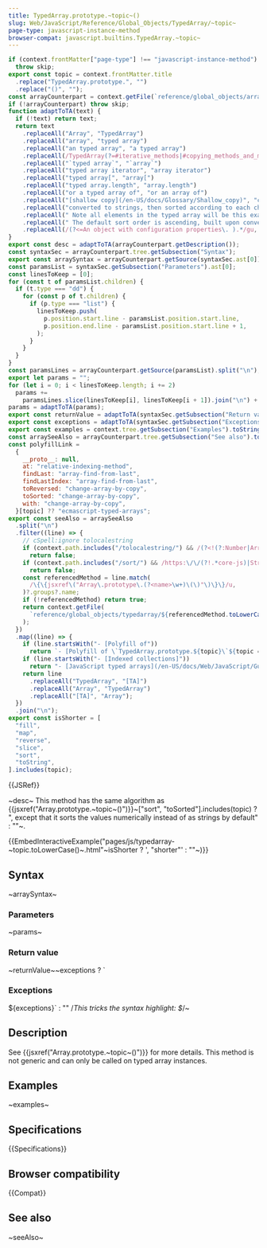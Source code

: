 ```yaml
---
title: TypedArray.prototype.~topic~()
slug: Web/JavaScript/Reference/Global_Objects/TypedArray/~topic~
page-type: javascript-instance-method
browser-compat: javascript.builtins.TypedArray.~topic~
---
```


```js setup
if (context.frontMatter["page-type"] !== "javascript-instance-method")
  throw skip;
export const topic = context.frontMatter.title
  .replace("TypedArray.prototype.", "")
  .replace("()", "");
const arrayCounterpart = context.getFile(`reference/global_objects/array/${topic.toLowerCase()}`);
if (!arrayCounterpart) throw skip;
function adaptToTA(text) {
  if (!text) return text;
  return text
    .replaceAll("Array", "TypedArray")
    .replaceAll("array", "typed array")
    .replaceAll("an typed array", "a typed array")
    .replaceAll(/TypedArray(?=#iterative_methods|#copying_methods_and_mutating_methods)/gu, "Array")
    .replaceAll("`typed array`", "`array`")
    .replaceAll("typed array iterator", "array iterator")
    .replaceAll("typed array[", "array[")
    .replaceAll("typed array.length", "array.length")
    .replaceAll("or a typed array of", "or an array of")
    .replaceAll("[shallow copy](/en-US/docs/Glossary/Shallow_copy)", "copy")
    .replaceAll("converted to strings, then sorted according to each character's Unicode code point value", "sorted according to numeric value")
    .replaceAll(" Note all elements in the typed array will be this exact value: if `value` is an object, each slot in the typed array will reference that object.", "")
    .replaceAll(" The default sort order is ascending, built upon converting the elements into strings, then comparing their sequences of UTF-16 code units values.", "")
    .replaceAll(/(?<=An object with configuration properties\. ).*/gu, "See {{jsxref(\"Number.prototype.toLocaleString()\")}}.");
}
export const desc = adaptToTA(arrayCounterpart.getDescription());
const syntaxSec = arrayCounterpart.tree.getSubsection("Syntax");
export const arraySyntax = arrayCounterpart.getSource(syntaxSec.ast[0]);
const paramsList = syntaxSec.getSubsection("Parameters").ast[0];
const linesToKeep = [0];
for (const t of paramsList.children) {
  if (t.type === "dd") {
    for (const p of t.children) {
      if (p.type === "list") {
        linesToKeep.push(
          p.position.start.line - paramsList.position.start.line,
          p.position.end.line - paramsList.position.start.line + 1,
        );
      }
    }
  }
}
const paramsLines = arrayCounterpart.getSource(paramsList).split("\n");
export let params = "";
for (let i = 0; i < linesToKeep.length; i += 2)
  params +=
    paramsLines.slice(linesToKeep[i], linesToKeep[i + 1]).join("\n") + "\n";
params = adaptToTA(params);
export const returnValue = adaptToTA(syntaxSec.getSubsection("Return value").toString());
export const exceptions = adaptToTA(syntaxSec.getSubsection("Exceptions")?.toString());
export const examples = context.tree.getSubsection("Examples").toString();
const arraySeeAlso = arrayCounterpart.tree.getSubsection("See also").toString();
const polyfillLink =
  {
    __proto__: null,
    at: "relative-indexing-method",
    findLast: "array-find-from-last",
    findLastIndex: "array-find-from-last",
    toReversed: "change-array-by-copy",
    toSorted: "change-array-by-copy",
    with: "change-array-by-copy",
  }[topic] ?? "ecmascript-typed-arrays";
export const seeAlso = arraySeeAlso
  .split("\n")
  .filter((line) => {
    // cSpell:ignore tolocalestring
    if (context.path.includes("/tolocalestring/") && /(?<!(?:Number|Array)\.prototype\.)toLocaleString/u.test(line))
      return false;
    if (context.path.includes("/sort/") && /https:\/\/(?!.*core-js)|String.prototype.localeCompare/u.test(line))
      return false;
    const referencedMethod = line.match(
      /\{\{jsxref\("Array\.prototype\.(?<name>\w+)\(\)"\)\}\}/u,
    )?.groups?.name;
    if (!referencedMethod) return true;
    return context.getFile(
      `reference/global_objects/typedarray/${referencedMethod.toLowerCase()}`,
    );
  })
  .map((line) => {
    if (line.startsWith("- [Polyfill of"))
      return `- [Polyfill of \`TypedArray.prototype.${topic}\`${topic === "sort" ? " with modern behavior like stable sort" : ""} in \`core-js\`](https://github.com/zloirock/core-js#${polyfillLink})`;
    if (line.startsWith("- [Indexed collections]"))
      return "- [JavaScript typed arrays](/en-US/docs/Web/JavaScript/Guide/Typed_arrays) guide";
    return line
      .replaceAll("TypedArray", "[TA]")
      .replaceAll("Array", "TypedArray")
      .replaceAll("[TA]", "Array");
  })
  .join("\n");
export const isShorter = [
  "fill",
  "map",
  "reverse",
  "slice",
  "sort",
  "toString",
].includes(topic);
```

{{JSRef}}

~desc~ This method has the same algorithm as {{jsxref("Array.prototype.~topic~()")}}~["sort", "toSorted"].includes(topic) ? ", except that it sorts the values numerically instead of as strings by default" : ""~.

{{EmbedInteractiveExample("pages/js/typedarray-~topic.toLowerCase()~.html"~isShorter ? ', "shorter"' : ""~)}}

## Syntax

~arraySyntax~

### Parameters

~params~

### Return value

~returnValue~~exceptions ? `

### Exceptions

${exceptions}` : "" /*This tricks the syntax highlight: $*/~

## Description

See {{jsxref("Array.prototype.~topic~()")}} for more details. This method is not generic and can only be called on typed array instances.

## Examples

~examples~

## Specifications

{{Specifications}}

## Browser compatibility

{{Compat}}

## See also

~seeAlso~
